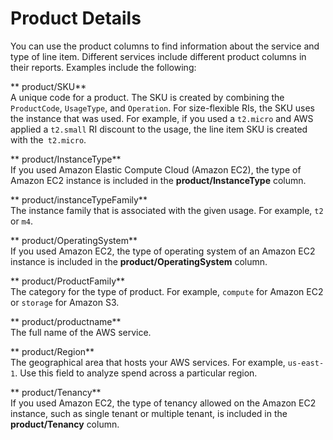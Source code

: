 # Product Details<a name="enhanced-product-columns"></a>

You can use the product columns to find information about the service and type of line item\. Different services include different product columns in their reports\. Examples include the following:

** product/SKU**  
A unique code for a product\. The SKU is created by combining the `ProductCode`, `UsageType`, and `Operation`\. For size\-flexible RIs, the SKU uses the instance that was used\. For example, if you used a `t2.micro` and AWS applied a `t2.small` RI discount to the usage, the line item SKU is created with the` t2.micro`\.

** product/InstanceType**  
If you used Amazon Elastic Compute Cloud \(Amazon EC2\), the type of Amazon EC2 instance is included in the **product/InstanceType** column\.

** product/instanceTypeFamily**  
The instance family that is associated with the given usage\. For example, `t2` or `m4`\.

** product/OperatingSystem**  
If you used Amazon EC2, the type of operating system of an Amazon EC2 instance is included in the **product/OperatingSystem** column\.

** product/ProductFamily**  
The category for the type of product\. For example, `compute` for Amazon EC2 or `storage` for Amazon S3\.

** product/productname**  
The full name of the AWS service\.

** product/Region**  
 The geographical area that hosts your AWS services\. For example, `us-east-1`\. Use this field to analyze spend across a particular region\. 

** product/Tenancy**  
If you used Amazon EC2, the type of tenancy allowed on the Amazon EC2 instance, such as single tenant or multiple tenant, is included in the **product/Tenancy** column\.